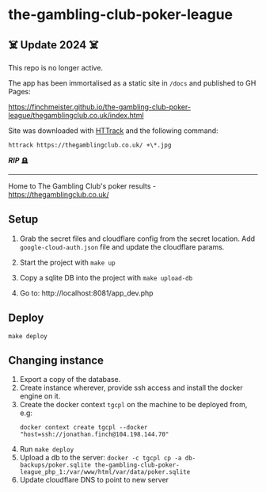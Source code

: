 # the-gambling-club-poker-league

## ☠️ Update 2024 ☠️

This repo is no longer active.

The app has been immortalised as a static site in `/docs` and published to GH Pages:

https://finchmeister.github.io/the-gambling-club-poker-league/thegamblingclub.co.uk/index.html

Site was downloaded with [HTTrack](https://www.httrack.com/) and the following command: 
```
httrack https://thegamblingclub.co.uk/ +\*.jpg
```

***RIP*** 🪦

---

Home to The Gambling Club's poker results - https://thegamblingclub.co.uk/

## Setup

1. Grab the secret files and cloudflare config from the secret location. Add `google-cloud-auth.json` file and update the cloudflare params.

2. Start the project with `make up`
3. Copy a sqlite DB into the project with `make upload-db`
4. Go to: http://localhost:8081/app_dev.php

## Deploy

```
make deploy
```

## Changing instance
1. Export a copy of the database.
2. Create instance wherever, provide ssh access and install the docker engine on it.
3. Create the docker context `tgcpl` on the machine to be deployed from, e.g:
   ```
   docker context create tgcpl --docker "host=ssh://jonathan.finch@104.198.144.70"
   ```
4. Run `make deploy`
5. Upload a db to the server:
   ```docker -c tgcpl cp -a db-backups/poker.sqlite the-gambling-club-poker-league_php_1:/var/www/html/var/data/poker.sqlite```
5. Update cloudflare DNS to point to new server
